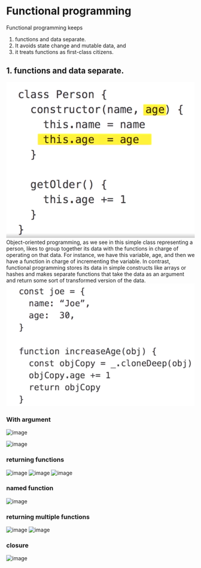 #  Functional programming

Functional programming keeps 
 1. functions and data separate. 
 2. It avoids state change and mutable data, and 
 3. it treats functions as first-class citizens. 
 
 
 ## 1. functions and data separate. 

![](1.png)
 Object-oriented programming, as we see in this simple class representing a person, likes to group together its data with the functions in charge of operating on that data. For instance, we have this variable, age, and then we have a function in charge of incrementing the variable. In contrast, functional programming stores its data in simple constructs like arrays or hashes and makes separate functions that take the data as an argument and return some sort of transformed version of the data. 
![](2.png)

### With argument

![image](https://user-images.githubusercontent.com/22271897/112957779-7ffbdd80-9161-11eb-855e-43ba0b80d6db.png)

![image](https://user-images.githubusercontent.com/22271897/112957900-a15cc980-9161-11eb-98e6-e197ae8fa976.png)

### returning functions
![image](https://user-images.githubusercontent.com/22271897/112958190-f1d42700-9161-11eb-9ff0-41a7ce5eb2bc.png)
![image](https://user-images.githubusercontent.com/22271897/112958218-f7317180-9161-11eb-9f7c-6fb77bb45c77.png)
![image](https://user-images.githubusercontent.com/22271897/112958299-0d3f3200-9162-11eb-8be3-a7ef0a9334ad.png)
 
 ### named function
 ![image](https://user-images.githubusercontent.com/22271897/112958398-2516b600-9162-11eb-9347-2888bafbea99.png)

### returning multiple functions
![image](https://user-images.githubusercontent.com/22271897/112958481-3d86d080-9162-11eb-8485-55936322ef54.png)
![image](https://user-images.githubusercontent.com/22271897/112958509-45467500-9162-11eb-99e8-fbc374c0af03.png)

### closure

![image](https://user-images.githubusercontent.com/22271897/112958647-69a25180-9162-11eb-8e90-3144452ff95d.png)
